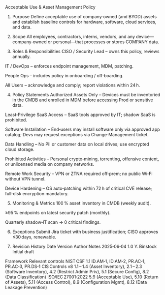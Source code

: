 Acceptable Use & Asset Management Policy
1. Purpose
Define acceptable use of company‑owned (and BYOD) assets and establish baseline controls for hardware, software, cloud services, and data.

2. Scope
All employees, contractors, interns, vendors, and any device—company‑owned or personal—that processes or stores COMPANY data.

3. Roles & Responsibilities
CISO / Security Lead – owns this policy, reviews annually.

IT / DevOps – enforces endpoint management, MDM, patching.

People Ops – includes policy in onboarding / off‑boarding.

All Users – acknowledge and comply; report violations within 24 h.

4. Policy Statements
Authorized Assets Only – Devices must be inventoried in the CMDB and enrolled in MDM before accessing Prod or sensitive data.

Least‑Privilege SaaS Access – SaaS tools approved by IT; shadow SaaS is prohibited.

Software Installation – End‑users may install software only via approved app catalog; Devs may request exceptions via Change‑Management ticket.

Data Handling – No PII or customer data on local drives; use encrypted cloud storage.

Prohibited Activities – Personal crypto‑mining, torrenting, offensive content, or unlicensed media on company networks.

Remote Work Security – VPN or ZTNA required off‑prem; no public Wi‑Fi without VPN tunnel.

Device Hardening – OS auto‑patching within 72 h of critical CVE release; full‑disk encryption mandatory.

5. Monitoring & Metrics
100 % asset inventory in CMDB (weekly audit).

≥95 % endpoints on latest security patch (monthly).

Quarterly shadow‑IT scan → 0 critical findings.

6. Exceptions
Submit Jira ticket with business justification; CISO approves ≤30 days, renewable.

7. Revision History
Date	Version	Author	Notes
2025‑06‑04	1.0	Y. Binstock	Initial draft



Framework	Relevant controls
NIST CSF 1.1	ID.AM‑1, ID.AM‑2, PR.AC‑1, PR.AC‑3, PR.DS‑1
CIS Controls v8	1.1 – 1.4 (Asset Inventory), 2.1 – 2.3 (Software Inventory), 4.2 (Restrict Admin Priv), 5.1 (Secure Config), 8.2 (Data Classification)
ISO/IEC 27001:2022	5.9 (Acceptable Use), 5.10 (Return of Assets), 5.11 (Access Control), 8.9 (Configuration Mgmt), 8.12 (Data Leakage Prevention)
